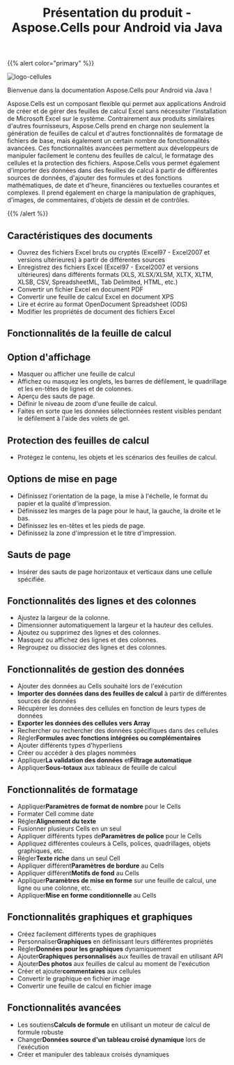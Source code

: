 ﻿---
title: Présentation du produit - Aspose.Cells pour Android via Java
type: docs
weight: 60
url: /fr/java/product-overview-aspose-cells-for-android-via-java/
---
{{% alert color="primary" %}} 

![logo-cellules](50528297.png)

Bienvenue dans la documentation Aspose.Cells pour Android via Java !

Aspose.Cells est un composant flexible qui permet aux applications Android de créer et de gérer des feuilles de calcul Excel sans nécessiter l'installation de Microsoft Excel sur le système. Contrairement aux produits similaires d'autres fournisseurs, Aspose.Cells prend en charge non seulement la génération de feuilles de calcul et d'autres fonctionnalités de formatage de fichiers de base, mais également un certain nombre de fonctionnalités avancées. Ces fonctionnalités avancées permettent aux développeurs de manipuler facilement le contenu des feuilles de calcul, le formatage des cellules et la protection des fichiers. Aspose.Cells vous permet également d'importer des données dans des feuilles de calcul à partir de différentes sources de données, d'ajouter des formules et des fonctions mathématiques, de date et d'heure, financières ou textuelles courantes et complexes. Il prend également en charge la manipulation de graphiques, d'images, de commentaires, d'objets de dessin et de contrôles.

{{% /alert %}} 
## **Caractéristiques des documents**
- Ouvrez des fichiers Excel bruts ou cryptés (Excel97 - Excel2007 et versions ultérieures) à partir de différentes sources
- Enregistrez des fichiers Excel (Excel97 - Excel2007 et versions ultérieures) dans différents formats (XLS, XLSX/XLSM, XLTX, XLTM, XLSB, CSV, SpreadsheetML, Tab Delimited, HTML, etc.)
- Convertir un fichier Excel en document PDF
- Convertir une feuille de calcul Excel en document XPS
- Lire et écrire au format OpenDocument Spreadsheet (ODS)
- Modifier les propriétés de document des fichiers Excel
## **Fonctionnalités de la feuille de calcul**
## **Option d'affichage**
- Masquer ou afficher une feuille de calcul
- Affichez ou masquez les onglets, les barres de défilement, le quadrillage et les en-têtes de lignes et de colonnes.
- Aperçu des sauts de page.
- Définir le niveau de zoom d'une feuille de calcul.
- Faites en sorte que les données sélectionnées restent visibles pendant le défilement à l'aide des volets de gel.
## **Protection des feuilles de calcul**
- Protégez le contenu, les objets et les scénarios des feuilles de calcul.
## **Options de mise en page**
- Définissez l'orientation de la page, la mise à l'échelle, le format du papier et la qualité d'impression.
- Définissez les marges de la page pour le haut, la gauche, la droite et le bas.
- Définissez les en-têtes et les pieds de page.
- Définissez la zone d'impression et le titre d'impression.
## **Sauts de page**
- Insérer des sauts de page horizontaux et verticaux dans une cellule spécifiée.
## **Fonctionnalités des lignes et des colonnes**
- Ajustez la largeur de la colonne.
- Dimensionner automatiquement la largeur et la hauteur des cellules.
- Ajoutez ou supprimez des lignes et des colonnes.
- Masquez ou affichez des lignes et des colonnes.
- Regroupez ou dissociez des lignes et des colonnes.
## **Fonctionnalités de gestion des données**
- Ajouter des données au Cells souhaité lors de l'exécution
- **Importer des données dans des feuilles de calcul** à partir de différentes sources de données
- Récupérer les données des cellules en fonction de leurs types de données
- **Exporter les données des cellules vers Array**
- Rechercher ou rechercher des données spécifiques dans des cellules
-  Régler**Formules avec fonctions intégrées ou complémentaires**
- Ajouter différents types d'hyperliens
- Créer ou accéder à des plages nommées
-  Appliquer**La validation des données** et**Filtrage automatique**
-  Appliquer**Sous-totaux** aux tableaux de feuille de calcul
## **Fonctionnalités de formatage**
-  Appliquer**Paramètres de format de nombre** pour le Cells
- Formater Cell comme date
-  Régler**Alignement du texte**
- Fusionner plusieurs Cells en un seul
- Appliquer différents types de**Paramètres de police** pour le Cells
- Appliquez différentes couleurs à Cells, polices, quadrillages, objets graphiques, etc.
-  Régler**Texte riche** dans un seul Cell
-  Appliquer différent**Paramètres de bordure** au Cells
-  Appliquer différent**Motifs de fond** au Cells
-  Appliquer**Paramètres de mise en forme** sur une feuille de calcul, une ligne ou une colonne, etc.
-  Appliquer**Mise en forme conditionnelle** au Cells
## **Fonctionnalités graphiques et graphiques**
- Créez facilement différents types de graphiques
-  Personnaliser**Graphiques** en définissant leurs différentes propriétés
-  Régler**Données pour les graphiques** dynamiquement
-  Ajouter**Graphiques personnalisés** aux feuilles de travail en utilisant API
-  Ajouter**Des photos** aux feuilles de calcul au moment de l'exécution
-  Créer et ajouter**commentaires** aux cellules
- Convertir le graphique en fichier image
- Convertir une feuille de calcul en fichier image
## **Fonctionnalités avancées**
-  Les soutiens**Calculs de formule** en utilisant un moteur de calcul de formule robuste
-  Changer**Données source d'un tableau croisé dynamique** lors de l'exécution
- Créer et manipuler des tableaux croisés dynamiques
